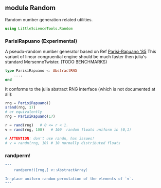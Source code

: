 ## module Random
Random number generation related utilities.
```julia
using LittleScienceTools.Random
```
### ParisiRapuano (Experimental)
A pseudo-random number generator based on Ref [Parisi-Rapuano '85](http://www.sciencedirect.com/science/article/pii/0370269385906707)
This variant of linear congruential engine should be much faster then julia's standard MersenneTwister.
(TODO BENCHMARKS)
```julia
type ParisiRapuano <: AbstractRNG
    ....
end
```
It conforms to the julia abstract RNG interface (which is not documented at all):
```julia
rng = ParisiRapuano()
srand(rng, 17)
# or equivalently
rng = ParisiRapuano(17)

r = rand(rng)   # 0 <= r < 1.
v = rand(rng, 100)   # 100  random floats uniform in [0,1)

# ATTENTION: don't use randn, has issues!
# v = randn(rng, 10) # 10 normally distributed floats
```

### randperm!
```julia
"""
    randperm!([rng,] v::AbstractArray)

In-place uniform random permutation of the elements of `v`.
"""
```

